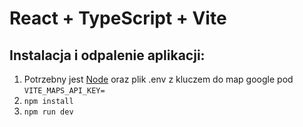 # React + TypeScript + Vite
## Instalacja i odpalenie aplikacji:
1. Potrzebny jest [Node](https://nodejs.org/en/download) oraz plik .env z kluczem do map google pod `VITE_MAPS_API_KEY=`
2. `npm install`
3. `npm run dev`